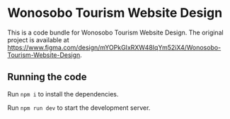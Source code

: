 
  # Wonosobo Tourism Website Design

  This is a code bundle for Wonosobo Tourism Website Design. The original project is available at https://www.figma.com/design/mYOPkGIxRXW48IqYm52iX4/Wonosobo-Tourism-Website-Design.

  ## Running the code

  Run `npm i` to install the dependencies.

  Run `npm run dev` to start the development server.
  